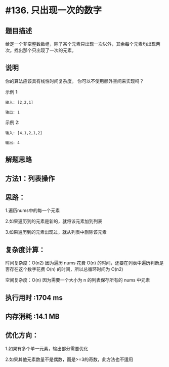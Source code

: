 #136. 只出现一次的数字
============

题目描述
-------

给定一个非空整数数组，除了某个元素只出现一次以外，其余每个元素均出现两次。找出那个只出现了一次的元素。

说明
----

你的算法应该具有线性时间复杂度。 你可以不使用额外空间来实现吗？

示例 1:

    输入: [2,2,1]
    
    输出: 1
    
示例 2:

    输入: [4,1,2,1,2]
    
    输出: 4

解题思路
-------

方法1：列表操作
--------------

思路：
-----

1.遍历nums中的每一个元素

2.如果遍历到的元素是新的，就将该元素加到列表

3.如果遍历到的元素出现过，就从列表中删除该元素

复杂度计算：
-------------

时间复杂度：O(n2)  因为遍历 nums 花费 O(n) 的时间，还要在列表中遍历判断是否存在这个数字花费 O(n) 的时间，所以总循环时间为 O(n2) 

空间复杂度：O(n)  因为需要一个大小为 n 的列表保存所有的 nums 中元素

执行用时 :1704 ms
--------------------

内存消耗 :14.1 MB
--------------------

优化方向：
-------

1.如果有多个单一元素，输出部分需要优化

2.如果其他元素数量不是偶数，而是>=3的奇数，此方法也不适用
